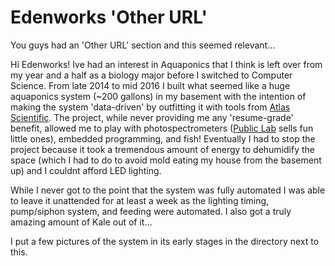 # Edenworks 'Other URL'
You guys had an 'Other URL' section and this seemed relevant...


Hi Edenworks! Ive had an interest in Aquaponics that I think is left over from my year and a half as a biology major before I switched to Computer Science. From late 2014 to mid 2016 I built what seemed like a huge aquaponics system (~200 gallons) in my basement with the intention of making the system 'data-driven' by outfitting it with tools from [Atlas Scientific](https://www.atlas-scientific.com/). The project, while never providing me any 'resume-grade' benefit, allowed me to play with photospectrometers ([Public Lab](https://publiclab.org/) sells fun little ones), embedded programming, and fish! Eventually I had to stop the project because it took a tremendous amount of energy to dehumidify the space (which I had to do to avoid mold eating my house from the basement up) and I couldnt afford LED lighting.

While I never got to the point that the system was fully automated I was able to leave it unattended for at least a week as the lighting timing, pump/siphon system, and feeding were automated. I also got a truly amazing amount of Kale out of it...

I put a few pictures of the system in its early stages in the directory next to this.
